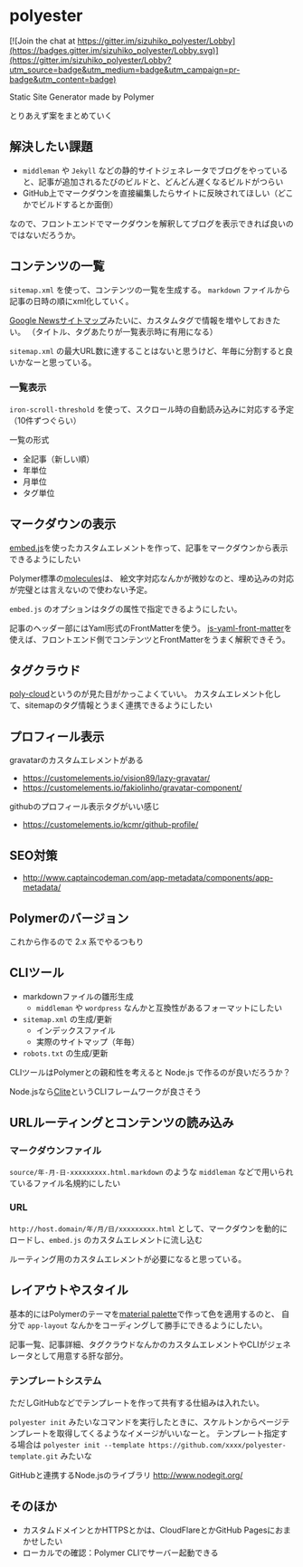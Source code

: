 # polyester

[![Join the chat at https://gitter.im/sizuhiko_polyester/Lobby](https://badges.gitter.im/sizuhiko_polyester/Lobby.svg)](https://gitter.im/sizuhiko_polyester/Lobby?utm_source=badge&utm_medium=badge&utm_campaign=pr-badge&utm_content=badge)

Static Site Generator made by Polymer

とりあえず案をまとめていく

## 解決したい課題

- `middleman` や `Jekyll` などの静的サイトジェネレータでブログをやっていると、記事が追加されるたびのビルドと、どんどん遅くなるビルドがつらい
- GitHub上でマークダウンを直接編集したらサイトに反映されてほしい（どこかでビルドするとか面倒）

なので、フロントエンドでマークダウンを解釈してブログを表示できれば良いのではないだろうか。

## コンテンツの一覧

`sitemap.xml` を使って、コンテンツの一覧を生成する。
`markdown` ファイルから記事の日時の順にxml化していく。

[Google Newsサイトマップ](https://support.google.com/news/publisher/answer/74288?hl=ja)みたいに、カスタムタグで情報を増やしておきたい。
（タイトル、タグあたりが一覧表示時に有用になる）

`sitemap.xml` の最大URL数に達することはないと思うけど、年毎に分割すると良いかなーと思っている。

### 一覧表示

`iron-scroll-threshold` を使って、スクロール時の自動読み込みに対応する予定（10件ずつぐらい）

一覧の形式

- 全記事（新しい順）
- 年単位
- 月単位
- タグ単位

## マークダウンの表示

[embed.js](http://riteshkr.com/embed.js/)を使ったカスタムエレメントを作って、記事をマークダウンから表示できるようにしたい

Polymer標準の[molecules](https://elements.polymer-project.org/browse?package=molecules)は、
絵文字対応なんかが微妙なのと、埋め込みの対応が完璧とは言えないので使わない予定。

`embed.js` のオプションはタグの属性で指定できるようにしたい。

記事のヘッダー部にはYaml形式のFrontMatterを使う。
[js-yaml-front-matter](https://github.com/dworthen/js-yaml-front-matter)を使えば、フロントエンド側でコンテンツとFrontMatterをうまく解釈できそう。

## タグクラウド

[poly-cloud](https://customelements.io/RenatoUtsch/poly-cloud/)というのが見た目がかっこよくていい。
カスタムエレメント化して、sitemapのタグ情報とうまく連携できるようにしたい

## プロフィール表示

gravatarのカスタムエレメントがある

- https://customelements.io/vision89/lazy-gravatar/
- https://customelements.io/fakiolinho/gravatar-component/

githubのプロフィール表示タグがいい感じ

- https://customelements.io/kcmr/github-profile/

## SEO対策

- http://www.captaincodeman.com/app-metadata/components/app-metadata/

## Polymerのバージョン

これから作るので 2.x 系でやるつもり

## CLIツール

- markdownファイルの雛形生成
    - `middleman` や `wordpress` なんかと互換性があるフォーマットにしたい
- `sitemap.xml` の生成/更新
    - インデックスファイル
    - 実際のサイトマップ（年毎）
- `robots.txt` の生成/更新

CLIツールはPolymerとの親和性を考えると Node.js で作るのが良いだろうか？

Node.jsなら[Clite](https://github.com/remy/clite)というCLIフレームワークが良さそう

## URLルーティングとコンテンツの読み込み

### マークダウンファイル

`source/年-月-日-xxxxxxxxx.html.markdown` のような `middleman` などで用いられているファイル名規約にしたい

### URL

`http://host.domain/年/月/日/xxxxxxxxx.html` として、マークダウンを動的にロードし、`embed.js` のカスタムエレメントに流し込む

ルーティング用のカスタムエレメントが必要になると思っている。

## レイアウトやスタイル

基本的にはPolymerのテーマを[material palette](https://www.materialpalette.com/)で作って色を適用するのと、
自分で `app-layout` なんかをコーディングして勝手にできるようにしたい。

記事一覧、記事詳細、タグクラウドなんかのカスタムエレメントやCLIがジェネレータとして用意する肝な部分。

### テンプレートシステム

ただしGitHubなどでテンプレートを作って共有する仕組みは入れたい。

`polyester init` みたいなコマンドを実行したときに、スケルトンからページテンプレートを取得してくるようなイメージがいいなーと。
テンプレート指定する場合は `polyester init --template https://github.com/xxxx/polyester-template.git` みたいな

GitHubと連携するNode.jsのライブラリ
http://www.nodegit.org/

## そのほか

- カスタムドメインとかHTTPSとかは、CloudFlareとかGitHub Pagesにおまかせしたい
- ローカルでの確認：Polymer CLIでサーバー起動できる
